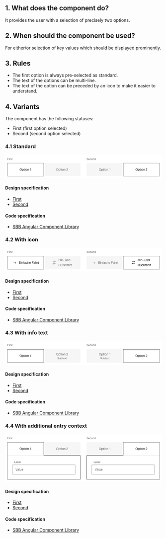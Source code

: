 ## 1. What does the component do?
It provides the user with a selection of precisely two options.

## 2. When should the component be used?
For either/or selection of key values which should be displayed prominently.

## 3. Rules
* The first option is always pre-selected as standard.
* The text of the options can be multi-line.
* The text of the option can be preceded by an icon to make it easier to understand.

## 4. Variants
The component has the following statuses:
* First (first option selected)
* Second (second option selected)

### 4.1 Standard 
![Image of the toggle button component in the standard variant](https://raw.githubusercontent.com/sbb-design-systems/design-system-website-documentation/master/documentation/components/toggle/images/toggle_default.png 'class: image')

#### Design specification
* [First](https://sbb.invisionapp.com/d/main#/console/15744722/332849836/inspect)
* [Second](https://sbb.invisionapp.com/d/main#/console/15744722/332849837/inspect)

#### Code specification
* [SBB Angular Component Library](https://sbb-angular.app.sbb.ch/latest/content/toggle)
   
### 4.2 With icon
![Image of the toggle button component with icons](https://raw.githubusercontent.com/sbb-design-systems/design-system-website-documentation/master/documentation/components/toggle/images/toggle_icon.png 'class: image')

#### Design specification
* [First](https://sbb.invisionapp.com/d/main#/console/15744722/332849838/inspect)
* [Second](https://sbb.invisionapp.com/d/main#/console/15744722/332849839/inspect)

#### Code specification
* [SBB Angular Component Library](https://sbb-angular.app.sbb.ch/latest/content/toggle)

### 4.3 With info text 
![Image of the toggle button component with additional information text](https://raw.githubusercontent.com/sbb-design-systems/design-system-website-documentation/master/documentation/components/toggle/images/toggle_infotext.png 'class: image')

#### Design specification
* [First](https://sbb.invisionapp.com/d/main#/console/15744722/332849840/inspect)
* [Second](https://sbb.invisionapp.com/d/main#/console/15744722/332849841/inspect)

#### Code specification
* [SBB Angular Component Library](https://sbb-angular.app.sbb.ch/latest/content/toggle)

### 4.4 With additional entry context
![Image of the toggle button component with additional entry context](https://raw.githubusercontent.com/sbb-design-systems/design-system-website-documentation/master/documentation/components/toggle/images/toggle_content.png 'class: image')

#### Design specification
* [First](https://sbb.invisionapp.com/d/main#/console/15744722/332849842/inspect)
* [Second](https://sbb.invisionapp.com/d/main#/console/15744722/332849843/inspect)

#### Code specification
* [SBB Angular Component Library](https://sbb-angular.app.sbb.ch/latest/content/toggle)











